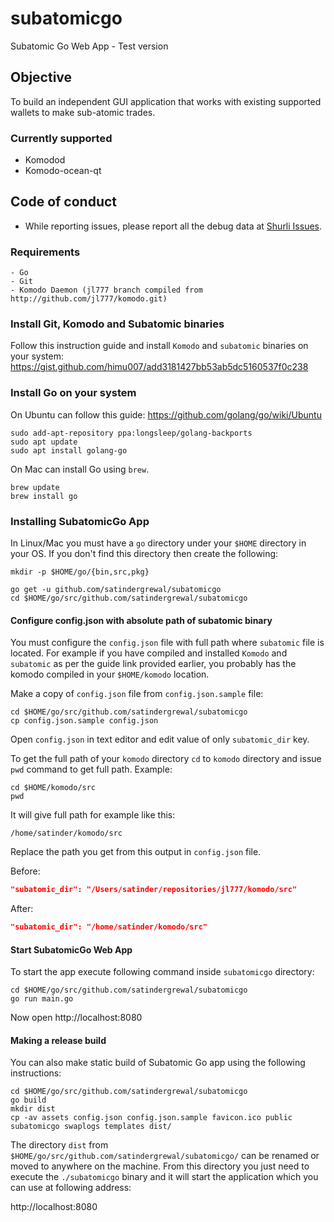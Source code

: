 # subatomicgo

Subatomic Go Web App - Test version

## Objective

To build an independent GUI application that works with existing supported wallets to make sub-atomic trades.

### Currently supported

* Komodod
* Komodo-ocean-qt

## Code of conduct

* While reporting issues, please report all the debug data at [Shurli Issues](https://github.com/satindergrewal/shurli/issues).

### Requirements
    - Go
    - Git
    - Komodo Daemon (jl777 branch compiled from http://github.com/jl777/komodo.git)


### Install Git, Komodo and Subatomic binaries
Follow this instruction guide and install `Komodo` and `subatomic` binaries on your system:
https://gist.github.com/himu007/add3181427bb53ab5dc5160537f0c238

### Install Go on your system
On Ubuntu can follow this guide: https://github.com/golang/go/wiki/Ubuntu

```shell
sudo add-apt-repository ppa:longsleep/golang-backports
sudo apt update
sudo apt install golang-go
```

On Mac can install Go using `brew`.

```shell
brew update
brew install go
```

### Installing SubatomicGo App
In Linux/Mac you must have a `go` directory under your `$HOME` directory in your OS.
If you don't find this directory then create the following:

```shell
mkdir -p $HOME/go/{bin,src,pkg}
```

```
go get -u github.com/satindergrewal/subatomicgo
cd $HOME/go/src/github.com/satindergrewal/subatomicgo
```

#### Configure config.json with absolute path of subatomic binary

You must configure the `config.json` file with full path where `subatomic` file is located.
For example if you have compiled and installed `Komodo` and `subatomic` as per the guide link provided earlier, you probably has the komodo compiled in your `$HOME/komodo` location.

Make a copy of `config.json` file from `config.json.sample` file:

```shell
cd $HOME/go/src/github.com/satindergrewal/subatomicgo
cp config.json.sample config.json
```

Open `config.json` in text editor and edit value of only `subatomic_dir` key.

To get the full path of your `komodo` directory `cd` to `komodo` directory and issue `pwd` command to get full path. Example:
```
cd $HOME/komodo/src
pwd
```

It will give full path for example like this:
```
/home/satinder/komodo/src
```

Replace the path you get from this output in `config.json` file.

Before:
```json
"subatomic_dir": "/Users/satinder/repositories/jl777/komodo/src"
```

After:
```json
"subatomic_dir": "/home/satinder/komodo/src"
```

#### Start SubatomicGo Web App

To start the app execute following command inside `subatomicgo` directory:
```shell
cd $HOME/go/src/github.com/satindergrewal/subatomicgo
go run main.go
```

Now open http://localhost:8080

#### Making a release build
You can also make static build of Subatomic Go app using the following instructions:
```shell
cd $HOME/go/src/github.com/satindergrewal/subatomicgo
go build
mkdir dist
cp -av assets config.json config.json.sample favicon.ico public subatomicgo swaplogs templates dist/
```

The directory `dist` from `$HOME/go/src/github.com/satindergrewal/subatomicgo/` can be renamed or moved to anywhere on the machine.
From this directory you just need to execute the `./subatomicgo` binary and it will start the application which you can use at following address:

http://localhost:8080
